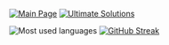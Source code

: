 <a href="https://github.com/hyperplasma/Hyplus"><img src="https://img.shields.io/badge/Main%20Page-blue" alt="Main Page"></a> <a href="https://github.com/hyperplasma/Ultimate-Solutions"><img src="https://img.shields.io/badge/Ultimate%20Solutions-8A2BE2" alt="Ultimate Solutions"></a>

![Most used languages](https://github-readme-stats.vercel.app/api/top-langs/?username=hyperplasma&layout=compact&hide_border=true&langs_count=10) [![GitHub Streak](https://streak-stats.demolab.com/?user=hyperplasma)](https://git.io/streak-stats)

